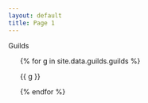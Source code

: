 ```yaml
---
layout: default
title: Page 1
---
```


Guilds

<ul>
    {% for g in site.data.guilds.guilds %}
    <p class="notice-text" face="arial" size="1">{{ g }}</p>
    {% endfor %}
</ul>